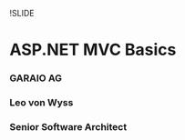 !SLIDE 
# ASP.NET MVC Basics #

### GARAIO AG ###
### Leo von Wyss ###
### Senior Software Architect ###
